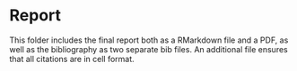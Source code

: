 # Report
This folder includes the final report both as a RMarkdown file and a PDF, as well as the bibliography as two separate bib files. An additional file ensures that all citations are in cell format.
